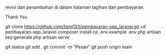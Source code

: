 revisi dan penambahan di dalam halaman tagihan dan pembayaran.

Thank You 

<!-- Cara Clone Project -->
git clone https://github.com/fann133/pembayaran-spp_laravel.git
cd pembayaran-spp_laravel
composer install
cp .env.example .env
php artisan key:generate
php artisan serve


<!-- Update ke Repo -->
git status
git add .
git commit -m "Pesan"
git push origin main